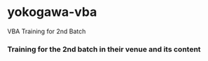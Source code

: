 # yokogawa-vba
VBA Training for 2nd Batch
### Training for the 2nd batch in their venue and its content
